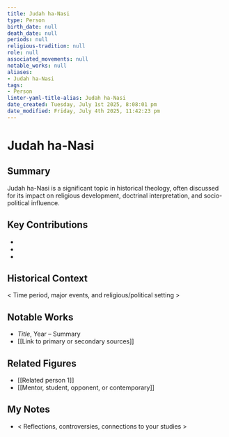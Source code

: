 ```yaml
---
title: Judah ha-Nasi
type: Person
birth_date: null
death_date: null
periods: null
religious-tradition: null
role: null
associated_movements: null
notable_works: null
aliases:
- Judah ha-Nasi
tags:
- Person
linter-yaml-title-alias: Judah ha-Nasi
date_created: Tuesday, July 1st 2025, 8:08:01 pm
date_modified: Friday, July 4th 2025, 11:42:23 pm
---
```


# Judah ha-Nasi

## Summary
Judah ha-Nasi is a significant topic in historical theology, often discussed for its impact on religious development, doctrinal interpretation, and socio-political influence.

## Key Contributions
- 
- 
- 

## Historical Context
< Time period, major events, and religious/political setting >

## Notable Works
- *Title*, Year – Summary
- [[Link to primary or secondary sources]]


## Related Figures
- [[Related person 1]]
- [[Mentor, student, opponent, or contemporary]]

## My Notes
- < Reflections, controversies, connections to your studies >
